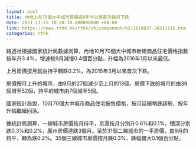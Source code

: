```yaml
---
layout: post
title: 內地上月70個大中城市房價逾6年半以來首次按月下跌
date: 2021-11-15 10:28:10.000000000 +08:00
link: https://news.rthk.hk/rthk/ch/component/k2/1619837-20211115.htm
categories: rthk
---
```


路透社根據國家統計局數據測算，內地10月70個大中城市新建商品住宅價格指數按年升3.4%，增速較9月減慢0.4個百分點，升幅為2016年1月以來最低。

上月房價按月就由持平轉跌0.2%，為2015年3月以來首次下跌。

房價按月上升的城市，由9月的27個減少至上月的13個，房價下跌的城市的由36個增至52個，持平的城市由7個減至5個。

國家統計局說，10月70個大中城市商品住宅銷售價格，按月延續稍跌趨勢，按年升幅繼續回落。

據統計局測算，一線城市房價按月持平，京滬按月分別升0.6%和0.1%，穗深分別跌0.3%和0.2%，廣州房價連跌3個月。至於31個二線城市的一手房價，由9月的持平，轉為跌0.2%。35個三線城市房價按月跌0.3%，跌幅擴大0.1個百分點。
